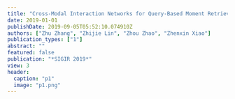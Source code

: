 ```yaml
---
title: "Cross-Modal Interaction Networks for Query-Based Moment Retrieval in Videos"
date: 2019-01-01
publishDate: 2019-09-05T05:52:10.074910Z
authors: ["Zhu Zhang", "Zhijie Lin", "Zhou Zhao", "Zhenxin Xiao"]
publication_types: ["1"]
abstract: ""
featured: false
publication: "*SIGIR 2019*"
view: 3
header:
  caption: "p1"
  image: "p1.png"
---
```


